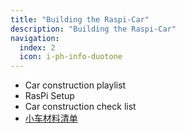 ```yaml
---
title: "Building the Raspi-Car"
description: "Building the Raspi-Car"
navigation:
  index: 2
  icon: i-ph-info-duotone
---
```


* Car construction playlist
* RasPi Setup
* Car construction check list
* [小车材料清单](https://docs.qq.com/sheet/DTUx4ck1tcHNtaW1T?tab=BB08J2)